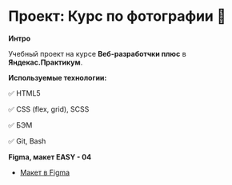 # Проект: Курс по фотографии :station:

**Интро**

Учебный проект на курсе **Веб-разработчки плюс** в **Яндекас.Практикум**.

**Используемые технологии:**

:white_check_mark: HTML5

:white_check_mark: CSS (flex, grid), SCSS

:white_check_mark: БЭМ

:white_check_mark: Git, Bash

**Figma, макет EASY - 04**

* [Макет в Figma](https://www.figma.com/file/G3UWFlQmNtNs67751YiDH2/Month-of-Landings?node-id=6%3A1121)
